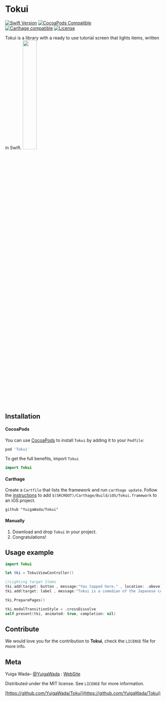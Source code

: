 # Tokui
[![Swift Version][swift-image]][swift-url]
[![CocoaPods Compatible](https://img.shields.io/cocoapods/v/EZSwiftExtensions.svg)](https://img.shields.io/cocoapods/v/LFAlertController.svg)  
[![Carthage compatible](https://img.shields.io/badge/Carthage-compatible-4BC51D.svg?style=flat)](https://github.com/Carthage/Carthage)
[![License][license-image]][license-url]

Tokui is a library with a ready to use tutorial screen that lights items, written in Swift.
<img src="image.gif" width=30%>

## Installation

#### CocoaPods
You can use [CocoaPods](http://cocoapods.org/) to install `Tokui` by adding it to your `Podfile`:

```ruby
pod 'Tokui'
```

To get the full benefits,  import `Tokui` 

``` swift
import Tokui
```
#### Carthage
Create a `Cartfile` that lists the framework and run `carthage update`. Follow the [instructions](https://github.com/Carthage/Carthage#if-youre-building-for-ios) to add `$(SRCROOT)/Carthage/Build/iOS/Tokui.framework` to an iOS project.

```
github "YuigaWada/Tokui"
```
#### Manually
1. Download and drop ```Tokui``` in your project.  
2. Congratulations!  

## Usage example

```swift
import Tokui

let tki = TokuiViewController()

//Lighting target Items
tki.add(target: button , message:"You tapped here." , location: .above)
tki.add(target: label , message:"Tokui is a comedian of the Japanese comedy duo Tutorial.")

tki.PreparePages()

tki.modalTransitionStyle = .crossDissolve
self.present(tki, animated: true, completion: nil)
```

## Contribute

We would love you for the contribution to **Tokui**, check the ``LICENSE`` file for more info.

## Meta

Yuiga Wada– [@YuigaWada](https://twitter.com/YuigaWada)  :  [WebSite](https://yuigawada.github.io/) 

Distributed under the MIT license. See ``LICENSE`` for more information.

[https://github.com/YuigaWada/Tokui](https://github.com/YuigaWada/Tokui)




[swift-image]:https://img.shields.io/badge/swift-5.0-orange.svg
[swift-url]: https://swift.org/
[license-image]: https://img.shields.io/badge/License-MIT-blue.svg
[license-url]: LICENSE
[codebeat-image]: https://codebeat.co/badges/c19b47ea-2f9d-45df-8458-b2d952fe9dad
[codebeat-url]: https://codebeat.co/projects/github-com-vsouza-awesomeios-com

